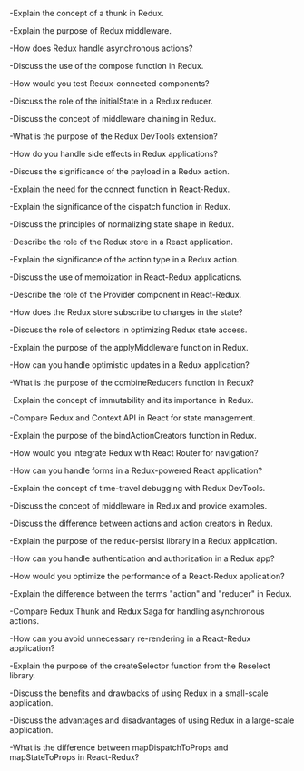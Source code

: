 -Explain the concept of a thunk in Redux.

-Explain the purpose of Redux middleware.

-How does Redux handle asynchronous actions?

-Discuss the use of the compose function in Redux.

-How would you test Redux-connected components?

-Discuss the role of the initialState in a Redux reducer.

-Discuss the concept of middleware chaining in Redux.

-What is the purpose of the Redux DevTools extension?

-How do you handle side effects in Redux applications?

-Discuss the significance of the payload in a Redux action.

-Explain the need for the connect function in React-Redux.

-Explain the significance of the dispatch function in Redux.

-Discuss the principles of normalizing state shape in Redux.

-Describe the role of the Redux store in a React application.

-Explain the significance of the action type in a Redux action.

-Discuss the use of memoization in React-Redux applications.

-Describe the role of the Provider component in React-Redux.

-How does the Redux store subscribe to changes in the state?

-Discuss the role of selectors in optimizing Redux state access.

-Explain the purpose of the applyMiddleware function in Redux.

-How can you handle optimistic updates in a Redux application?

-What is the purpose of the combineReducers function in Redux?

-Explain the concept of immutability and its importance in Redux.

-Compare Redux and Context API in React for state management.

-Explain the purpose of the bindActionCreators function in Redux.

-How would you integrate Redux with React Router for navigation?

-How can you handle forms in a Redux-powered React application?

-Explain the concept of time-travel debugging with Redux DevTools.

-Discuss the concept of middleware in Redux and provide examples.

-Discuss the difference between actions and action creators in Redux.

-Explain the purpose of the redux-persist library in a Redux application.

-How can you handle authentication and authorization in a Redux app?

-How would you optimize the performance of a React-Redux application?

-Explain the difference between the terms "action" and "reducer" in Redux.

-Compare Redux Thunk and Redux Saga for handling asynchronous actions.

-How can you avoid unnecessary re-rendering in a React-Redux application?

-Explain the purpose of the createSelector function from the Reselect library.

-Discuss the benefits and drawbacks of using Redux in a small-scale application.

-Discuss the advantages and disadvantages of using Redux in a large-scale application.

-What is the difference between mapDispatchToProps and mapStateToProps in React-Redux?